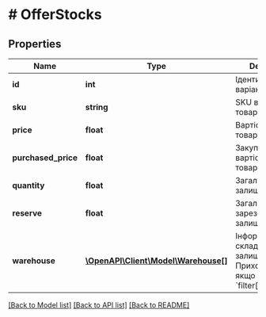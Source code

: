 # # OfferStocks

## Properties

Name | Type | Description | Notes
------------ | ------------- | ------------- | -------------
**id** | **int** | Ідентифікатор варіанту товару | [optional]
**sku** | **string** | SKU варіанту товару | [optional]
**price** | **float** | Вартість варіанту товару | [optional]
**purchased_price** | **float** | Закупівельна вартість варіанту товару | [optional]
**quantity** | **float** | Загальна кількість залишків | [optional]
**reserve** | **float** | Загальна кількість зарезервованих залишків | [optional]
**warehouse** | [**\OpenAPI\Client\Model\Warehouse[]**](Warehouse.md) | Інформація по складам з залишками. Приходить тільки якщо вказати &#x60;filter[details]&#x3D;true&#x60; | [optional]

[[Back to Model list]](../../README.md#models) [[Back to API list]](../../README.md#endpoints) [[Back to README]](../../README.md)
